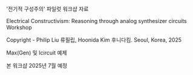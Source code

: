 '전기적 구성주의' 파일럿 워크샵 자료

Electrical Constructivism: Reasoning through analog synthesizer circuits Workshop 

Copyright - Philip Liu 류필립, Hoonida Kim 후니다킴.
Seoul, Korea, 2025

Max(Gen) 및 Icircuit 예제


본 워크샵 2025년 7월 예정
